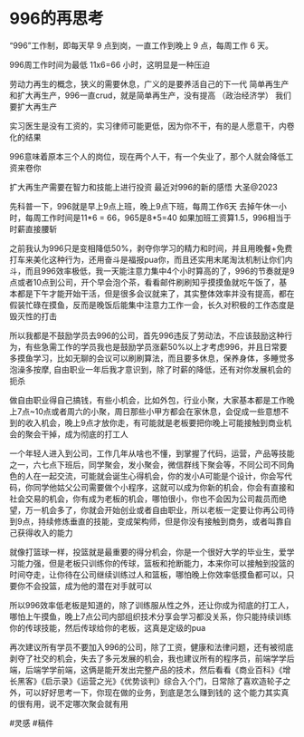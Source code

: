 # 996的再思考

“996”工作制，即每天早 9 点到岗，一直工作到晚上 9 点，每周工作 6 天。

996周工作时间为最低 11x6=66 小时，这明显是一种压迫

劳动力再生的概念，狭义的需要休息，广义的是要养活自己的下一代
简单再生产和扩大再生产，996一直crud，就是简单再生产，没有提高 （政治经济学） 我们要扩大再生产

实习医生是没有工资的，实习律师可能更低，因为你不干，有的是人愿意干，内卷化的结果

996意味着原本三个人的岗位，现在两个人干，有一个失业了，那个人就会降低工资来卷你

扩大再生产需要在智力和技能上进行投资
最近对996的新的感悟 大圣@2023

先科普一下，996就是早上9点上班，晚上9点下班，每周工作6天 去掉午休一小时，每周工作时间是11\*6 = 66，965是8\*5=40 如果加班工资算1.5，996相当于时薪直接腰斩

之前我认为996只是变相降低50%，剥夺你学习的精力和时间，并且用晚餐+免费打车来美化这种行为，还用奋斗是福报pua你，而且还实用末尾淘汰机制让你们内斗，而且996效率极低，我一天能注意力集中4个小时算高的了，996的节奏就是9点或者10点到公司，开个早会泡个茶，看看邮件刷刷知乎摸摸鱼就吃午饭了，基本都是下午才能开始干活，但是很多会议就来了，其实整体效率并没有提高，都在假装忙碌在摸鱼，反而是晚饭后能集中注意力工作一会，长久对积极的工作态度是毁灭性的打击

所以我都是不鼓励学员去996的公司，首先996违反了劳动法，不应该鼓励这种行为，有些急需工作的学员我也是鼓励学员涨薪50%以上才考虑996，并且日常要多摸鱼学习，比如无聊的会议可以刷刷算法，而且要多休息，保养身体，多睡觉多泡澡多按摩,  自由职业一年后我才意识到，除了时薪的降低，还有对你发展机会的扼杀 

做自由职业得自己搞钱，有些小机会，比如外包，行业小聚，大家基本都是工作晚上7点~10点或者周六的小聚，周日那些小甲方都会在家休息，会促成一些意想不到的收入机会，晚上9点才放你走，有可能就是老板要把你晚上可能接触到商业机会的聚会干掉，成为彻底的打工人

一个年轻人进入到公司，工作几年从啥也不懂，到掌握了代码，运营，产品等技能之一，六七点下班后，同学聚会，发小聚会，微信群线下聚会等，不同公司不同角色的人在一起交流，可能就会诞生心得机会，你的发小A可能是个设计，你会写代码，你同学他姑父公司需要做个小程序，这就可以成为你新的机会，你会有直接和社会交易的机会，你有成为老板的机会，哪怕很小，你也不会因为公司裁员而绝望，万一机会多了，你就会开始创业或者自由职业，所以老板一定要让你再公司待到9点，持续修炼垂直的技能，变成架构师，但是你没有接触到商务，或者叫靠自己获得收入的能力

就像打篮球一样，投篮就是最重要的得分机会，你是一个很好大学的毕业生，爱学习能力强，但是老板只训练你的传球，篮板和抢断能力，本来你可以接触到投篮的时间夺走，让你待在公司继续训练过人和篮板，哪怕晚上你效率低摸鱼都可以，只要你不会投篮，成为他的潜在对手就可以

所以996效率低老板是知道的，除了训练服从性之外，还让你成为彻底的打工人，哪怕上午摸鱼，晚上7点公司内部组织技术分享会学习都没关系，你只能持续训练你的传球技能，然后传球给你的老板，这真是定级的pua

再次建议所有学员不要加入996的公司，除了工资，健康和法律问题，还有被彻底剥夺了社交的机会，失去了多元发展的机会，我也建议所有的程序员，前端学学后端，后端学学前端，这俩是能开发出完整产品的技术，然后看看《商业百科》《增长黑客》《启示录》《运营之光》《优势谈判》综合入个门，日常除了喜欢造轮子之外，可以好好思考一下，你现在做的业务，到底是怎么赚到钱的 这个能力其实真的很有用，说不定哪次聚会就有用

#灵感 #稿件